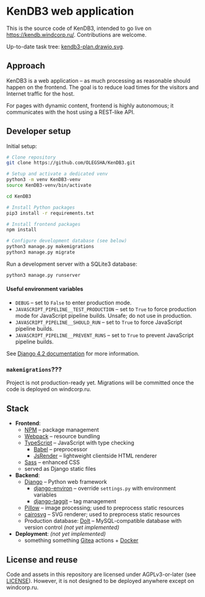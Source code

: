 # KenDB3 web application

This is the source code of KenDB3, intended to go live on https://kendb.windcorp.ru/. Contributions are welcome.

Up-to-date task tree: [kendb3-plan.drawio.svg](https://windcorp.ru/other/kendb3-plan.drawio.svg).

## Approach

KenDB3 is a web application – as much processing as reasonable should happen on the frontend. The goal is to reduce load times for the visitors and Internet traffic for the host.

For pages with dynamic content, frontend is highly autonomous; it communicates with the host using a REST-like API.

## Developer setup

Initial setup:

```bash
# Clone repository
git clone https://github.com/OLEGSHA/KenDB3.git

# Setup and activate a dedicated venv
python3 -m venv KenDB3-venv
source KenDB3-venv/bin/activate

cd KenDB3

# Install Python packages
pip3 install -r requirements.txt

# Install frontend packages
npm install

# Configure development database (see below)
python3 manage.py makemigrations
python3 manage.py migrate
```

Run a development server with a SQLite3 database:

```bash
python3 manage.py runserver
```

#### Useful environment variables
- `DEBUG` – set to `False` to enter production mode.
- `JAVASCRIPT_PIPELINE__TEST_PRODUCTION` – set to `True` to force production mode for JavaScript pipeline builds. Unsafe; do not use in production.
- `JAVASCRIPT_PIPELINE__SHOULD_RUN` – set to `True` to force JavaScript pipeline builds.
- `JAVASCRIPT_PIPELINE__PREVENT_RUNS` – set to `True` to prevent JavaScript pipeline builds.

See [Django 4.2 documentation](https://docs.djangoproject.com/en/4.2/) for more information.

### `makemigrations`???

Project is not production-ready yet. Migrations will be committed once the code is deployed on windcorp.ru.

## Stack

- **Frontend**:
  - [NPM](https://npmjs.com) – package management
  - [Webpack](https://webpack.js.org/) – resource bundling
  - [TypeScript](https://www.typescriptlang.org/) – JavaScript with type checking
    - [Babel](https://babeljs.io) – preprocessor
    - [JsRender](https://www.jsviews.com/#jsrender) – lightweight clientside HTML renderer
  - [Sass](https://sass-lang.com/) – enhanced CSS
  - served as Django static files
- **Backend**:
  - [Django](https://djangoproject.com/) – Python web framework
    - [django-environ](https://pypi.org/project/django-environ/) – override `settings.py` with environment variables
    - [django-taggit](https://pypi.org/project/django-taggit/) – tag management
  - [Pillow](https://python-pillow.org/) – image processing; used to preprocess static resources
  - [cairosvg](https://cairosvg.org/documentation/) – SVG renderer; used to preprocess static resources
  - Production database: [Dolt](https://github.com/dolthub/dolt) – MySQL-compatible database with version control _(not yet implemented)_
- **Deployment**: _(not yet implemented)_
  - something something [Gitea](https://gitea.io/) actions + [Docker](https://www.docker.com/)

## License and reuse

Code and assets in this repository are licensed under AGPLv3-or-later (see [LICENSE](LICENSE)). However, it is not designed to be deployed anywhere except on windcorp.ru.

